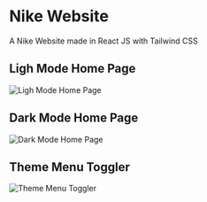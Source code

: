 # Nike Website
 A Nike Website made in React JS with Tailwind CSS

## Ligh Mode Home Page
![Ligh Mode Home Page](https://github.com/user-attachments/assets/7dbba4f9-66be-474d-b14b-37d1aeccbf26)

## Dark Mode Home Page
![Dark Mode Home Page](https://github.com/user-attachments/assets/7ff186de-cce7-4bfe-b943-822d3829f7fd)

## Theme Menu Toggler
![Theme Menu Toggler](https://github.com/user-attachments/assets/bd77e90c-4f0d-4a0c-aa71-2d216bdf3be6)
